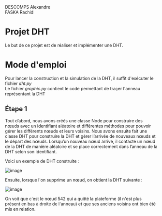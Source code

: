 DESCOMPS Alexandre  
FASKA Rachid

# Projet DHT

Le but de ce projet est de réaliser et implémenter une DHT.

# Mode d'emploi

Pour lancer la construction et la simulation de la DHT, il suffit d'exécuter le fichier _dht.py_  
Le fichier _graphic.py_ contient le code permettant de traçer l'anneau représentant la DHT

## Étape 1

Tout d’abord, nous avons créés une classe Node pour construire des nœuds avec un identifiant aléatoire et différentes méthodes pour pouvoir gérer les différents nœuds et leurs voisins. Nous avons ensuite fait une classe DHT pour construire la DHT et gérer l’arrivée de nouveaux nœuds et le départ des nœuds. Lorsqu’un nouveau nœud arrive, il contacte un nœud de la DHT de manière aléatoire et se place correctement dans l’anneau de la DHT selon son identifiant.

Voici un exemple de DHT construite :

![image](https://user-images.githubusercontent.com/93133836/228895817-72ad913e-856e-4bea-8408-42fc1f9b6b89.png)

Ensuite, lorsque l'on supprime un nœud, on obtient la DHT suivante :

![image](https://user-images.githubusercontent.com/93133836/228896123-f5d90219-ad3b-492a-b782-0f6bf3654fa8.png)

On voit que c'est le nœud 542 qui a quitté la plateforme (il n'est plus présent en bas à droite de l'anneau) et que ses anciens voisins ont bien été mis en relation.
